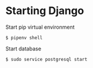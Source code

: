 # Starting Django

Start pip virtual environment

    $ pipenv shell

Start database

    $ sudo service postgresql start